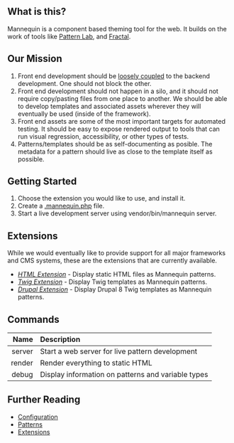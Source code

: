 What is this?
-------------
Mannequin is a component based theming tool for the web.  It builds on the work of tools like [Pattern Lab](http://patternlab.io/), and [Fractal](http://fractal.build/).

Our Mission
-----------
1.  Front end development should be [loosely coupled](https://en.wikipedia.org/wiki/Loose_coupling) to the backend development.  One should not block the other.
2.  Front end development should not happen in a silo, and it should not require copy/pasting files from one place to another.  We should be able to develop templates and associated assets wherever they will eventually be used (inside of the framework).
3.  Front end assets are some of the most important targets for automated testing.  It should be easy to expose rendered output to tools that can run visual regression, accessibility, or other types of tests.
4.  Patterns/templates should be as self-documenting as posible.  The metadata for a pattern should live as close to the template itself as possible.

Getting Started
---------------

1. Choose the extension you would like to use, and install it.
2. Create a [.mannequin.php](configuration.md) file.
3. Start a live development server using vendor/bin/mannequin server.

Extensions
----------
While we would eventually like to provide support for all major frameworks and CMS systems, these are the extensions that are currently available.
* [*HTML Extension*](https://github.com/LastCallMedia/Mannequin-Html) - Display static HTML files as Mannequin patterns.
* [*Twig Extension*](https://github.com/LastCallMedia/Mannequin-Twig) - Display Twig templates as Mannequin patterns.
* [*Drupal Extension*](https://github.com/LastCallMedia/Mannequin-Drupal) - Display Drupal 8 Twig templates as Mannequin patterns.

Commands
--------

| Name | Description |
| ---: | :---------- |
| server | Start a web server for live pattern development|
| render | Render everything to static HTML | 
| debug  | Display information on patterns and variable types |

Further Reading
---------------
* [Configuration](configuration.md)
* [Patterns](patterns.md)
* [Extensions](extensions.md)
